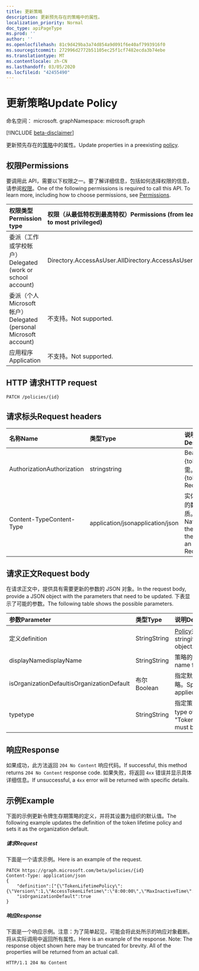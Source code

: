 ```yaml
---
title: 更新策略
description: 更新预先存在的策略中的属性。
localization_priority: Normal
doc_type: apiPageType
ms.prod: ''
author: ''
ms.openlocfilehash: 81c9d429ba3a74d854a9d091f6e40af7993916f0
ms.sourcegitcommit: 272996d2772b51105ec25f1cf7482ecda3b74ebe
ms.translationtype: MT
ms.contentlocale: zh-CN
ms.lasthandoff: 03/05/2020
ms.locfileid: "42455490"
---
```

# <a name="update-policy"></a><span data-ttu-id="7aeb4-103">更新策略</span><span class="sxs-lookup"><span data-stu-id="7aeb4-103">Update Policy</span></span>

<span data-ttu-id="7aeb4-104">命名空间： microsoft. graph</span><span class="sxs-lookup"><span data-stu-id="7aeb4-104">Namespace: microsoft.graph</span></span>

[!INCLUDE [beta-disclaimer](../../includes/beta-disclaimer.md)]

<span data-ttu-id="7aeb4-105">更新预先存在的[策略](../resources/policy.md)中的属性。</span><span class="sxs-lookup"><span data-stu-id="7aeb4-105">Update properties in a preexisting [policy](../resources/policy.md).</span></span>

## <a name="permissions"></a><span data-ttu-id="7aeb4-106">权限</span><span class="sxs-lookup"><span data-stu-id="7aeb4-106">Permissions</span></span>
<span data-ttu-id="7aeb4-p101">要调用此 API，需要以下权限之一。要了解详细信息，包括如何选择权限的信息，请参阅[权限](/graph/permissions-reference)。</span><span class="sxs-lookup"><span data-stu-id="7aeb4-p101">One of the following permissions is required to call this API. To learn more, including how to choose permissions, see [Permissions](/graph/permissions-reference).</span></span>

|<span data-ttu-id="7aeb4-109">权限类型</span><span class="sxs-lookup"><span data-stu-id="7aeb4-109">Permission type</span></span>      | <span data-ttu-id="7aeb4-110">权限（从最低特权到最高特权）</span><span class="sxs-lookup"><span data-stu-id="7aeb4-110">Permissions (from least to most privileged)</span></span>              |
|:--------------------|:---------------------------------------------------------|
|<span data-ttu-id="7aeb4-111">委派（工作或学校帐户）</span><span class="sxs-lookup"><span data-stu-id="7aeb4-111">Delegated (work or school account)</span></span> | <span data-ttu-id="7aeb4-112">Directory.AccessAsUser.All</span><span class="sxs-lookup"><span data-stu-id="7aeb4-112">Directory.AccessAsUser.All</span></span>    |
|<span data-ttu-id="7aeb4-113">委派（个人 Microsoft 帐户）</span><span class="sxs-lookup"><span data-stu-id="7aeb4-113">Delegated (personal Microsoft account)</span></span> | <span data-ttu-id="7aeb4-114">不支持。</span><span class="sxs-lookup"><span data-stu-id="7aeb4-114">Not supported.</span></span>    |
|<span data-ttu-id="7aeb4-115">应用程序</span><span class="sxs-lookup"><span data-stu-id="7aeb4-115">Application</span></span> | <span data-ttu-id="7aeb4-116">不支持。</span><span class="sxs-lookup"><span data-stu-id="7aeb4-116">Not supported.</span></span> |

## <a name="http-request"></a><span data-ttu-id="7aeb4-117">HTTP 请求</span><span class="sxs-lookup"><span data-stu-id="7aeb4-117">HTTP request</span></span>

```http
PATCH /policies/{id}
```
## <a name="request-headers"></a><span data-ttu-id="7aeb4-118">请求标头</span><span class="sxs-lookup"><span data-stu-id="7aeb4-118">Request headers</span></span>
| <span data-ttu-id="7aeb4-119">名称</span><span class="sxs-lookup"><span data-stu-id="7aeb4-119">Name</span></span>       | <span data-ttu-id="7aeb4-120">类型</span><span class="sxs-lookup"><span data-stu-id="7aeb4-120">Type</span></span> | <span data-ttu-id="7aeb4-121">说明</span><span class="sxs-lookup"><span data-stu-id="7aeb4-121">Description</span></span>|
|:---------------|:--------|:----------|
| <span data-ttu-id="7aeb4-122">Authorization</span><span class="sxs-lookup"><span data-stu-id="7aeb4-122">Authorization</span></span>  | <span data-ttu-id="7aeb4-123">string</span><span class="sxs-lookup"><span data-stu-id="7aeb4-123">string</span></span>  | <span data-ttu-id="7aeb4-p102">Bearer {token}。必需。</span><span class="sxs-lookup"><span data-stu-id="7aeb4-p102">Bearer {token}. Required.</span></span> |
| <span data-ttu-id="7aeb4-126">Content-Type</span><span class="sxs-lookup"><span data-stu-id="7aeb4-126">Content-Type</span></span> | <span data-ttu-id="7aeb4-127">application/json</span><span class="sxs-lookup"><span data-stu-id="7aeb4-127">application/json</span></span>  | <span data-ttu-id="7aeb4-p103">实体正文中的数据性质。必需。</span><span class="sxs-lookup"><span data-stu-id="7aeb4-p103">Nature of the data in the body of an entity. Required.</span></span> |

## <a name="request-body"></a><span data-ttu-id="7aeb4-130">请求正文</span><span class="sxs-lookup"><span data-stu-id="7aeb4-130">Request body</span></span>
<span data-ttu-id="7aeb4-131">在请求正文中，提供具有需要更新的参数的 JSON 对象。</span><span class="sxs-lookup"><span data-stu-id="7aeb4-131">In the request body, provide a JSON object with the parameters that need to be updated.</span></span> <span data-ttu-id="7aeb4-132">下表显示了可能的参数。</span><span class="sxs-lookup"><span data-stu-id="7aeb4-132">The following table shows the possible parameters.</span></span>

| <span data-ttu-id="7aeb4-133">参数</span><span class="sxs-lookup"><span data-stu-id="7aeb4-133">Parameter</span></span>    | <span data-ttu-id="7aeb4-134">类型</span><span class="sxs-lookup"><span data-stu-id="7aeb4-134">Type</span></span>   |<span data-ttu-id="7aeb4-135">说明</span><span class="sxs-lookup"><span data-stu-id="7aeb4-135">Description</span></span>|
|:---------------|:--------|:----------|
|<span data-ttu-id="7aeb4-136">定义</span><span class="sxs-lookup"><span data-stu-id="7aeb4-136">definition</span></span>|<span data-ttu-id="7aeb4-137">String</span><span class="sxs-lookup"><span data-stu-id="7aeb4-137">String</span></span>|<span data-ttu-id="7aeb4-138">[Policy](../resources/policy.md)对象的字符串化版本。</span><span class="sxs-lookup"><span data-stu-id="7aeb4-138">The stringified version of the [policy](../resources/policy.md) object.</span></span>|
|<span data-ttu-id="7aeb4-139">displayName</span><span class="sxs-lookup"><span data-stu-id="7aeb4-139">displayName</span></span>|<span data-ttu-id="7aeb4-140">String</span><span class="sxs-lookup"><span data-stu-id="7aeb4-140">String</span></span>|<span data-ttu-id="7aeb4-141">策略的自定义名称。</span><span class="sxs-lookup"><span data-stu-id="7aeb4-141">A custom name for the policy.</span></span>|
|<span data-ttu-id="7aeb4-142">isOrganizationDefault</span><span class="sxs-lookup"><span data-stu-id="7aeb4-142">isOrganizationDefault</span></span>|<span data-ttu-id="7aeb4-143">布尔</span><span class="sxs-lookup"><span data-stu-id="7aeb4-143">Boolean</span></span>|<span data-ttu-id="7aeb4-144">指定默认情况下是否应用此策略。</span><span class="sxs-lookup"><span data-stu-id="7aeb4-144">Specifies if this policy is applied by default.</span></span>|
|<span data-ttu-id="7aeb4-145">type</span><span class="sxs-lookup"><span data-stu-id="7aeb4-145">type</span></span>|<span data-ttu-id="7aeb4-146">String</span><span class="sxs-lookup"><span data-stu-id="7aeb4-146">String</span></span>|<span data-ttu-id="7aeb4-147">指定策略的类型。</span><span class="sxs-lookup"><span data-stu-id="7aeb4-147">Specifies the type of policy.</span></span> <span data-ttu-id="7aeb4-148">当前必须是 "TokenLifetimePolicy"</span><span class="sxs-lookup"><span data-stu-id="7aeb4-148">Currently must be "TokenLifetimePolicy"</span></span>|

## <a name="response"></a><span data-ttu-id="7aeb4-149">响应</span><span class="sxs-lookup"><span data-stu-id="7aeb4-149">Response</span></span>

<span data-ttu-id="7aeb4-150">如果成功，此方法返回 `204 No Content` 响应代码。</span><span class="sxs-lookup"><span data-stu-id="7aeb4-150">If successful, this method returns `204 No Content` response code.</span></span> <span data-ttu-id="7aeb4-151">如果失败，将返回 `4xx` 错误并显示具体详细信息。</span><span class="sxs-lookup"><span data-stu-id="7aeb4-151">If unsuccessful, a `4xx` error will be returned with specific details.</span></span>

## <a name="example"></a><span data-ttu-id="7aeb4-152">示例</span><span class="sxs-lookup"><span data-stu-id="7aeb4-152">Example</span></span>
<span data-ttu-id="7aeb4-153">下面的示例更新令牌生存期策略的定义，并将其设置为组织的默认值。</span><span class="sxs-lookup"><span data-stu-id="7aeb4-153">The following example updates the definition of the token lifetime policy and sets it as the organization default.</span></span>

##### <a name="request"></a><span data-ttu-id="7aeb4-154">请求</span><span class="sxs-lookup"><span data-stu-id="7aeb4-154">Request</span></span>
<span data-ttu-id="7aeb4-155">下面是一个请求示例。</span><span class="sxs-lookup"><span data-stu-id="7aeb4-155">Here is an example of the request.</span></span>

```http
PATCH https://graph.microsoft.com/beta/policies/{id}
Content-Type: application/json
{
    "definition":["{\"TokenLifetimePolicy\":{\"Version\":1,\"AccessTokenLifetime\":\"8:00:00\",\"MaxInactiveTime\":\"20:00:00\",}}"],
    "isOrganizationDefault":true
}
```

##### <a name="response"></a><span data-ttu-id="7aeb4-156">响应</span><span class="sxs-lookup"><span data-stu-id="7aeb4-156">Response</span></span>
<span data-ttu-id="7aeb4-p107">下面是一个响应示例。注意：为了简单起见，可能会将此处所示的响应对象截断。将从实际调用中返回所有属性。</span><span class="sxs-lookup"><span data-stu-id="7aeb4-p107">Here is an example of the response. Note: The response object shown here may be truncated for brevity. All of the properties will be returned from an actual call.</span></span>

```http
HTTP/1.1 204 No Content
```
